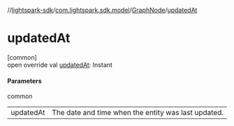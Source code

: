 //[lightspark-sdk](../../../index.md)/[com.lightspark.sdk.model](../index.md)/[GraphNode](index.md)/[updatedAt](updated-at.md)

# updatedAt

[common]\
open override val [updatedAt](updated-at.md): Instant

#### Parameters

common

| | |
|---|---|
| updatedAt | The date and time when the entity was last updated. |
